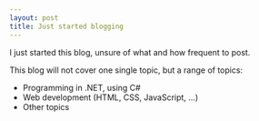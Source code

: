 ```yaml
---
layout: post
title: Just started blogging
---
```


I just started this blog, unsure of what and how frequent to post.

This blog will not cover one single topic, but a range of topics:

- Programming in .NET, using C#
- Web development (HTML, CSS, JavaScript, …)
- Other topics